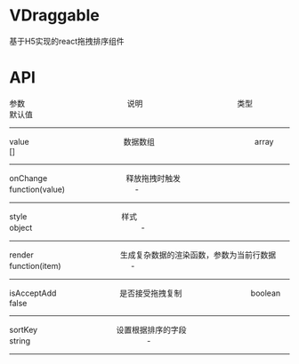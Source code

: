 # VDraggable
基于H5实现的react拖拽排序组件

# API

参数&nbsp;&nbsp;&nbsp;&nbsp;　　　　　　　　　　　　说明&nbsp;&nbsp;&nbsp;&nbsp;　　　　　　　　　　　类型　　　　　　　　　　　　　　默认值

---
value&nbsp;&nbsp;&nbsp;&nbsp;　　　　　　　　　　　数据数组&nbsp;&nbsp;&nbsp;　　　　　　　　　　　　array　　　　　　　　　　　　　　[]

---
onChange&nbsp;&nbsp;&nbsp;&nbsp;　　　　　　　　　释放拖拽时触发&nbsp;&nbsp;&nbsp;　　　　　　　　　function(value)　　　　　　　　　-

---
style&nbsp;&nbsp;&nbsp;&nbsp;　　　　　　　　　　　样式&nbsp;&nbsp;&nbsp;　　　　　　　　　　　　　　object　　　　　　　　　　　　　　-

---
render&nbsp;&nbsp;&nbsp;&nbsp;　　　　　　　　　　生成复杂数据的渲染函数，参数为当前行数据　　　　　　　function(item)　　　　　　　　　-    

---
isAcceptAdd&nbsp;&nbsp;&nbsp;&nbsp;　　　　　　　是否接受拖拽复制&nbsp;&nbsp;&nbsp;　　　　　　　　boolean　　　　　　　　　　　　　false    

---
sortKey&nbsp;&nbsp;&nbsp;&nbsp;　　　　　　　　　设置根据排序的字段&nbsp;&nbsp;&nbsp;　　　　　　　string　　　　　　　　　　　　　　　-    

---